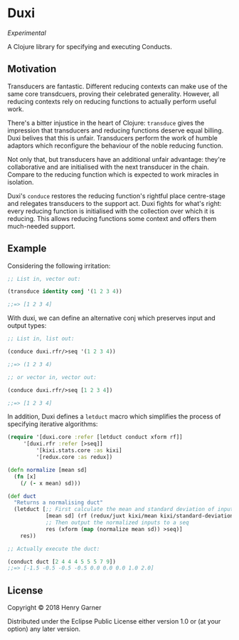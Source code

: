 # Duxi

_Experimental_

A Clojure library for specifying and executing Conducts.

## Motivation

Transducers are fantastic. Different reducing contexts can make use of the same core transdcuers, proving their celebrated generality. However, all reducing contexts rely on reducing functions to actually perform useful work.

There's a bitter injustice in the heart of Clojure: `transduce` gives the impression that transducers and reducing functions deserve equal billing. Duxi belives that this is unfair. Transducers perform the work of humble adaptors which reconfigure the behaviour of the noble reducing function.

Not only that, but transducers have an additional unfair advantage: they're collaborative and are initialised with the next transducer in the chain. Compare to the reducing function which is expected to work miracles in isolation.

Duxi's `conduce` restores the reducing function's rightful place centre-stage and relegates transducers to the support act. Duxi fights for what's right: every reducing function is initialised with the collection over which it is reducing. This allows reducing functions some context and offers them much-needed support.

## Example

Considering the following irritation:

```clojure
;; List in, vector out:

(transduce identity conj '(1 2 3 4))

;;=> [1 2 3 4]
```

With duxi, we can define an alternative conj which preserves input and output types:

```clojure
;; List in, list out:

(conduce duxi.rfr/>seq '(1 2 3 4))

;;=> (1 2 3 4)

;; or vector in, vector out:

(conduce duxi.rfr/>seq [1 2 3 4])

;;=> [1 2 3 4]
```

In addition, Duxi defines a `letduct` macro which simplifies the process of specifying iterative algorithms:

```clojure
(require '[duxi.core :refer [letduct conduct xform rf]]
	 '[duxi.rfr :refer [>seq]]
         '[kixi.stats.core :as kixi]
         '[redux.core :as redux])

(defn normalize [mean sd]
  (fn [x]
    (/ (- x mean) sd)))

(def duct
  "Returns a normalising duct"
  (letduct [;; First calculate the mean and standard deviation of inputs
            [mean sd] (rf (redux/juxt kixi/mean kixi/standard-deviation))
            ;; Then output the normalized inputs to a seq
            res (xform (map (normalize mean sd)) >seq)]
    res))

;; Actually execute the duct:

(conduct duct [2 4 4 4 5 5 5 7 9])
;;=> [-1.5 -0.5 -0.5 -0.5 0.0 0.0 0.0 1.0 2.0]
```

## License

Copyright © 2018 Henry Garner

Distributed under the Eclipse Public License either version 1.0 or (at
your option) any later version.
